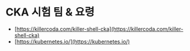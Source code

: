 # CKA 시험 팀 & 요령

- [https://killercoda.com/killer-shell-cka](https://killercoda.com/killer-shell-cka)
- [https://kubernetes.io/](https://kubernetes.io/)